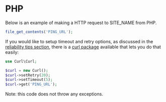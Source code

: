 # PHP

Below is an example of making a HTTP request to SITE_NAME from PHP.

```php
file_get_contents('PING_URL');
```

If you would like to setup timeout and retry options, as discussed in the
[reliability tips section](../reliability_tips/), there is a
[curl package](https://www.phpcurlclass.com/) available that lets you do that easily:

```php
use Curl\Curl;

$curl = new Curl();
$curl->setRetry(20);
$curl->setTimeout(5);
$curl->get('PING_URL');
```

Note: this code does not throw any exceptions.
